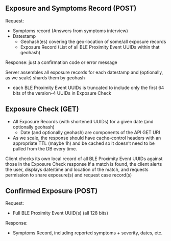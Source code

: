 ## Exposure and Symptoms Record (POST)
Request:
- Symptoms record (Answers from symptoms interview)
- Datestamp
  - Geohash(es) covering the geo-location of some/all exposure records
  - Exposure Record (List of all BLE Proximity Event UUIDs within that geohash)

Response: just a confirmation code or error message

Server assembles all exposure records for each datestamp and (optionally, as we scale) shards them by geohash
- each BLE Proximity Event UUIDs is truncated to include only the first 64 bits of the version-4 UUIDs in Exposure Check

## Exposure Check (GET)
- All Exposure Records (with shortened UUIDs) for a given date (and optionally geohash)
  - Date (and optionally geohash) are components of the API GET URI
- As we scale, the response should have cache-control headers with an appropriate TTL (maybe 1h) and be cached so it doesn’t need to be pulled from the DB every time.

Client checks its own local record of all BLE Proximity Event UUIDs against those in the Exposure Check response
If a match is found, the client alerts the user, displays date/time and location of the match, and requests permission to share exposure(s) and request case record(s)

## Confirmed Exposure (POST)
Request:
- Full BLE Proximity Event UUID(s) (all 128 bits)

Response:
- Symptoms Record, including reported symptoms + severity, dates, etc.

